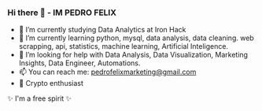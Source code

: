 ### Hi there 👋 - IM PEDRO FELIX


- 🔭 I’m currently studying Data Analytics at Iron Hack </n></n>
- 🌱 I’m currently learning python, mysql, data analysis, data cleaning. web scrapping, api, statistics, machine learning, Artificial Inteligence.</n></n>
- 🤔 I’m looking for help with Data Analysis, Data Visualization, Marketing Insights, Data Engineer, Automations.</n></n>
- 📫 You can reach me: pedrofelixmarketing@gmail.com </n></n>
- 👯 Crypto enthusiast</n></n>
</n>
✨ I'm a free spirit ✨ 
